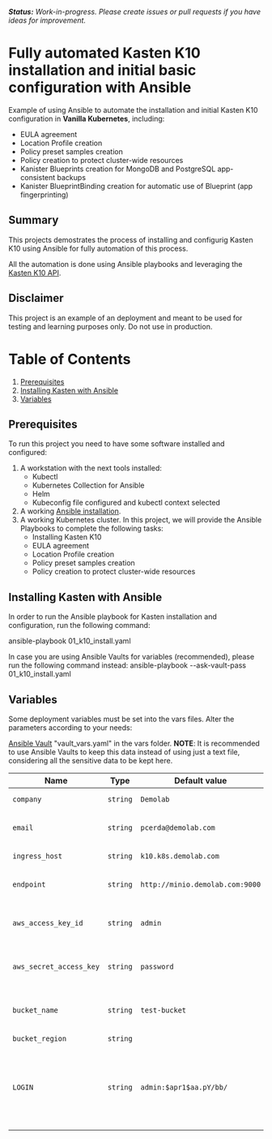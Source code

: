 ***Status:** Work-in-progress. Please create issues or pull requests if you have ideas for improvement.*

# **Fully automated Kasten K10 installation and initial basic configuration with Ansible**
Example of using Ansible to automate the installation and initial Kasten K10 configuration in **Vanilla Kubernetes**, including:
* EULA agreement
* Location Profile creation
* Policy preset samples creation
* Policy creation to protect cluster-wide resources
* Kanister Blueprints creation for MongoDB and PostgreSQL app-consistent backups
* Kanister BlueprintBinding creation for automatic use of Blueprint (app fingerprinting)

## Summary
This projects demostrates the process of installing and configurig Kasten K10 using Ansible for fully automation of this process.  

All the automation is done using Ansible playbooks and leveraging the [Kasten K10 API](https://docs.kasten.io/latest/api/cli.html).

## Disclaimer
This project is an example of an deployment and meant to be used for testing and learning purposes only. Do not use in production. 


# Table of Contents

1. [Prerequisites](#Prerequisites)
2. [Installing Kasten with Ansible](#Installing-Kasten-with-Ansible)
3. [Variables](#Variables)



## Prerequisites
To run this project you need to have some software installed and configured: 
1. A workstation with the next tools installed:
	- Kubectl
	- Kubernetes Collection for Ansible
	- Helm
	- Kubeconfig file configured and kubectl context selected
1. A working [Ansible installation](https://docs.ansible.com/ansible/latest/installation_guide/intro_installation.html).
1. A working Kubernetes cluster.  In this project, we will provide the Ansible Playbooks to complete the following tasks:
	- Installing Kasten K10
	- EULA agreement
	- Location Profile creation
	- Policy preset samples creation
	- Policy creation to protect cluster-wide resources


## Installing Kasten with Ansible
In order to run the Ansible playbook for Kasten installation and configuration, run the following command:

ansible-playbook   01_k10_install.yaml

In case you are using Ansible Vaults for variables (recommended), please run the following command instead:
ansible-playbook   --ask-vault-pass 01_k10_install.yaml

## Variables
Some deployment variables must be set into the vars files.  Alter the parameters according to your needs:

[Ansible Vault](vars/vault_vars.yaml) "vault_vars.yaml" in the vars folder.
**NOTE**: It is recommended to use Ansible Vaults to keep this data instead of using just a text file, considering all the sensitive data to be kept here.


| Name                    | Type     | Default value          | Description                                                                                                            |
| ----------------------- | -------- | ---------------------- | ---------------------------------------------------------------------------------------------------------------------- |
| `company`               | `string` | `Demolab`              | Company name for EULA                                                                                                  |
| `email`                 | `string` | `pcerda@demolab.com`   | E-Mail address for EULA                                                                                                |
| `ingress_host`		  | `string` | `k10.k8s.demolab.com`  | Ingress host dns name																								   |
| `endpoint`			  | `string` | `http://minio.demolab.com:9000`| S3 Compatible provider endpoint																				   |
| `aws_access_key_id`     | `string` | `admin`                | Access Key to add S3 Compatible bucket                                                                                 |
| `aws_secret_access_key` | `string` | `password`             | Secret Access Key to add S3 Compatible bucket                                                                          |
| `bucket_name`           | `string` | `test-bucket`          | Bucket to be used as Location Profile	                                                                               |
| `bucket_region`         | `string` | ` `  		  		  | Bucket region																							   			   |
| `LOGIN`                 | `string` | `admin:$apr1$aa.pY/bb/`| For K10 Basic Authentication.  Use 'htpasswd -n admin' and provide a password to autenticate to Kasten K10             |
